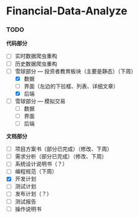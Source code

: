 # Financial-Data-Analyze




### TODO

**代码部分**

- [ ] 实时数据爬虫重构
- [ ] 历史数据爬虫重构
- [ ] 雪球部分 — 投资者教育板块（主要是静态）（下周）
  - [x] 数据
  - [ ] 界面（左边的下拉框、列表、详细文章）
  - [x] 后端
- [ ] 雪球部分 — 模拟交易
  - [ ] 数据
  - [ ] 界面
  - [ ] 后端

**文档部分**

- [ ] 项目方案书（部分已完成）（修改、下周）
- [ ] 需求分析（部分已完成）（修改、下周）
- [ ] 系统设计说明书（？）
- [ ] 编程规范（下周）
- [x] 开发计划
- [ ] 测试计划
- [ ] 发布计划（？）
- [ ] 测试报告
- [ ] 操作说明书
